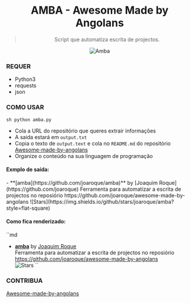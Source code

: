 <div align="center">
  
# AMBA - Awesome Made by Angolans
> Script que automatiza escrita de projectos.

<img alt="Amba" src="https://github.com/joaroque/amba/raw/main/screenshots/amba.jpg">

</div>

### REQUER
- Python3
- requests
- json

### COMO USAR
`sh
python amba.py
`
- Cola a URL do repositório que queres extrair informações
- A saida estará em `output.txt`
- Copia o texto de `output.text` e cola no `README.md` do repositório [Awesome-made-by-angolans](https://github.com/joaroque/awesome-made-by-angolans)
- Organize o conteúdo na sua linguagem de programação

#### Exmplo de saída:

<p>- **[amba](https://github.com/joaroque/amba)** by [Joaquim Roque](https://github.com/joaroque)   
    Ferramenta para automatizar a escrita de projectos no reposiório https://github.com/joaroque/awesome-made-by-angolans  
  	![Stars](https://img.shields.io/github/stars/joaroque/amba?style=flat-square)<p>


#### Como fica renderizado:

``md
- **[amba](https://github.com/joaroque/amba)** by [Joaquim Roque](https://github.com/joaroque)   
    Ferramenta para automatizar a escrita de projectos no reposiório https://github.com/joaroque/awesome-made-by-angolans  
  	![Stars](https://img.shields.io/github/stars/joaroque/amba?style=flat-square)
``

### CONTRIBUA
[Awesome-made-by-angolans](https://github.com/joaroque/awesome-made-by-angolans)

